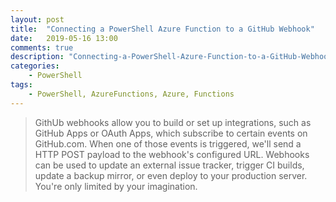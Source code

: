 ```yaml
---
layout: post
title:  "Connecting a PowerShell Azure Function to a GitHub Webhook"
date:   2019-05-16 13:00
comments: true
description: "Connecting-a-PowerShell-Azure-Function-to-a-GitHub-Webhook"
categories:
    - PowerShell
tags:
    - PowerShell, AzureFunctions, Azure, Functions
---
```


> GithUb webhooks allow you to build or set up integrations, such as GitHub Apps or OAuth Apps, which subscribe to certain events on GitHub.com. When one of those events is triggered, we'll send a HTTP POST payload to the webhook's configured URL. Webhooks can be used to update an external issue tracker, trigger CI builds, update a backup mirror, or even deploy to your production server. You're only limited by your imagination.